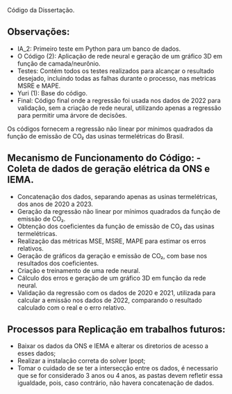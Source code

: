 Código da Dissertação.

Observações:
-
- IA_2: Primeiro teste em Python para um banco de dados.
- O Código (2): Aplicação de rede neural e geração de um gráfico 3D em função de camada/neurônio.
- Testes: Contém todos os testes realizados para alcançar o resultado desejado, incluindo todas as falhas durante o processo, nas metricas MSRE e MAPE.
- Yuri (1): Base do código.
- Final: Código final onde a regressão foi usada nos dados de 2022 para validação, sem a criação de rede neural, utilizando apenas a regressão para permitir uma árvore de decisões.

Os códigos fornecem a regressão não linear por mínimos quadrados da função de emissão de CO₂ das usinas termelétricas do Brasil.

Mecanismo de Funcionamento do Código: - Coleta de dados de geração elétrica da ONS e IEMA.
-
   - Concatenação dos dados, separando apenas as usinas termelétricas, dos anos de 2020 a 2023.
   - Geração da regressão não linear por mínimos quadrados da função de emissão de CO₂.
   - Obtenção dos coeficientes da função de emissão de CO₂ das usinas termelétricas.
   - Realização das métricas MSE, MSRE, MAPE para estimar os erros relativos.
   - Geração de gráficos da geração e emissão de CO₂, com base nos resultados dos coeficientes.
   - Criação e treinamento de uma rede neural.
   - Cálculo dos erros e geração de um gráfico 3D em função da rede neural.
   - Validação da regressão com os dados de 2020 e 2021, utilizada para calcular a emissão nos dados de 2022, comparando o resultado calculado com o real e o erro relativo.

Processos para Replicação em trabalhos futuros:
-
- Baixar os dados da ONS e IEMA e alterar os diretorios de acesso a esses dados;
- Realizar a instalação correta do solver Ipopt;
- Tomar o cuidado de se ter a intersecção entre os dados, é necessario que se for considerado 3 anos ou 4 anos, as pastas devem refletir essa igualdade, pois, caso contrário, não havera concatenação de dados.
